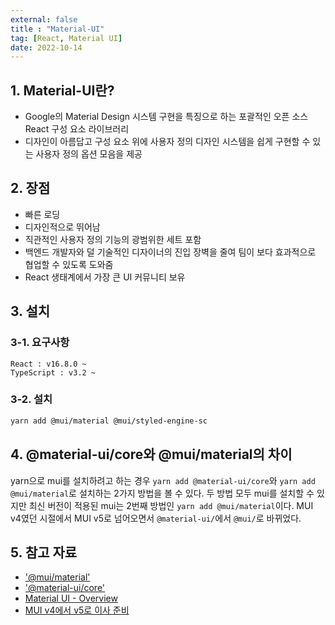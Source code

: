 ```yaml
---
external: false
title : "Material-UI"
tag: [React, Material UI]
date: 2022-10-14
---
```


## 1. Material-UI란?

- Google의 Material Design 시스템 구현을 특징으로 하는 포괄적인 오픈 소스 React 구성 요소 라이브러리   
- 디자인이 아름답고 구성 요소 위에 사용자 정의 디자인 시스템을 쉽게 구현할 수 있는 사용자 정의 옵션 모음을 제공

## 2. 장점

- 빠른 로딩
- 디자인적으로 뛰어남
- 직관적인 사용자 정의 기능의 광범위한 세트 포함
- 백엔드 개발자와 덜 기술적인 디자이너의 진입 장벽을 줄여 팀이 보다 효과적으로 협업할 수 있도록 도와줌
- React 생태계에서 가장 큰 UI 커뮤니티 보유

## 3. 설치

### 3-1. 요구사항

```textile
React : v16.8.0 ~
TypeScript : v3.2 ~
```

### 3-2. 설치

```bash
yarn add @mui/material @mui/styled-engine-sc
```

## 4. @material-ui/core와 @mui/material의 차이

yarn으로 mui를 설치하려고 하는 경우 `yarn add @material-ui/core`와 `yarn add @mui/material`로 설치하는 2가지 방법을 볼 수 있다.
두 방법 모두 mui를 설치할 수 있지만 최신 버전이 적용된 mui는 2번째 방법인 `yarn add @mui/material`이다.
MUI v4였던 시절에서 MUI v5로 넘어오면서 `@material-ui/`에서 `@mui/`로 바뀌었다.

## 5. 참고 자료

- ['@mui/material'](https://yarnpkg.com/package/@mui/material)
- ['@material-ui/core'](https://yarnpkg.com/package/@material-ui/core#readme)
- [Material UI - Overview](https://mui.com/material-ui/getting-started/overview/)
- [MUI v4에서 v5로 이사 준비](https://dev.classmethod.jp/articles/prepare-to-move-mui-v4-to-v5/)
